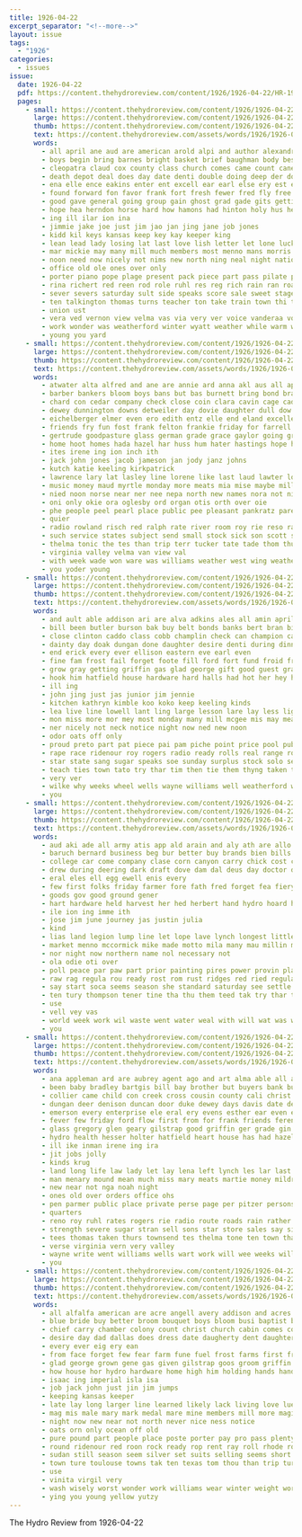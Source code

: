 ```yaml
---
title: 1926-04-22
excerpt_separator: "<!--more-->"
layout: issue
tags:
  - "1926"
categories:
  - issues
issue:
  date: 1926-04-22
  pdf: https://content.thehydroreview.com/content/1926/1926-04-22/HR-1926-04-22.pdf
  pages:
    - small: https://content.thehydroreview.com/content/1926/1926-04-22/small/HR-1926-04-22-01.jpg
      large: https://content.thehydroreview.com/content/1926/1926-04-22/large/HR-1926-04-22-01.jpg
      thumb: https://content.thehydroreview.com/content/1926/1926-04-22/thumbnails/HR-1926-04-22-01.jpg
      text: https://content.thehydroreview.com/assets/words/1926/1926-04-22/HR-1926-04-22-01.txt
      words:
        - all april ane aud are american arold alpi and author alexandria ata
        - boys begin bring barnes bright basket brief baughman body best back bees bishop bari boots business been brought bybee butler better bowls board but brother both big bills boy band busi
        - cleopatra claud cox county class church comes came count canes cos close company christ come coach creek cowboy college cordell cher can caddo crane city cattle care cheseldine child cecil clar col clinton citizen change carl christian
        - death depot deal does day date denti double doing deep der done dalke daughter dal dallas deer dents during
        - ena elle ence eakins enter ent excell ear earl else ery est end every ean
        - found forward fon favor frank fort fresh fewer fred fly free funny fost for folks ferguson ford friends fern faia fall field fear friday felt famous few fow forget frost fore far from
        - good gave general going group gain ghost grad gade gits getting gordon gorton grieves grow grew george given gene gan glad
        - hope hea herndon horse hard how hamons had hinton holy hus held high has hammons hour house husband him hay hatch hazel hydro her hayes hero head home hills harry
        - ing ill ilar ion ina
        - jimmie jake joe just jim jao jan jing jane job jones
        - kidd kil keys kansas keep key kay keeper king
        - lean lead lady losing lat last love lish letter let lone luck living little loss lance leven lessen ler long levit life left large lege land live
        - mar mickie may many mill much members most menno mans morris mae made men maid must moth mag miller mark mingle mer money mildred major merle mayor mule more man monday masse mckay miles mass mention mound morning miss
        - noon need now nicely not nims new north ning neal night nation ness name
        - office old ole ones over only
        - porter piano pope plage present pack piece part pass pilate plan park pastor place popp point pany per prim price pati pretty public poor people pro pay peppe
        - rina richert red reen rod role ruhl res reg rich rain ran road regular real reno room rath
        - sever severs saturday sult side speaks score sale sweet stage stellar sunday shepherd stand sorrow sit sands said she service show school son sun shows seward story special solid shall seems ship steady still say save snyder summer stray stratton sting street star small senior sisson shown sermon shorty serum servant shock season see sally self
        - ten talkington thomas turns teacher ton take train town thi tears ting tad teach tiff troupe taken trust than too team them the times toa top turn tell truly towns terrible
        - union ust
        - vera ved vernon view velma vas via very ver voice vanderaa von voter viel
        - work wonder was weatherford winter wyatt weather while warm weeks wearing wife words wery wing wilson week wit well want weston won wish worthy with will west working went ways
        - young you yard
    - small: https://content.thehydroreview.com/content/1926/1926-04-22/small/HR-1926-04-22-02.jpg
      large: https://content.thehydroreview.com/content/1926/1926-04-22/large/HR-1926-04-22-02.jpg
      thumb: https://content.thehydroreview.com/content/1926/1926-04-22/thumbnails/HR-1926-04-22-02.jpg
      text: https://content.thehydroreview.com/assets/words/1926/1926-04-22/HR-1926-04-22-02.txt
      words:
        - atwater alta alfred and ane are annie ard anna akl aus all apa amand arthur april alar
        - barber bankers bloom boys bans but bas burnett bring bond bradley bybee bro blade barrett business bank brother bona bertha brown best break birden buster ber banks beulah bar beryl big ben been buy block blades
        - chard con cedar company check close coin clara cavin cage caddo constant cashier collier city claude custer curtis county copus calvert cay cash clarence carver cee clerk chairs
        - dewey dunnington downs detweiler day dovie daughter dull dow dinner del dumas due december demand don darko davenport dunaway
        - eichelberger elmer even ero edith entz elle end eland excellent edge every
        - friends fry fun fost frank felton frankie friday for farrell free fam fish first from friesen fund foree few frend fine fey filling
        - gertrude goodpasture glass german grade grace gaylor going grave glad guest gett gladys
        - home hoot homes hada hazel har huss hum hater hastings hope harper hom hydro hil hea had herndon harry herbert hal hopewell helmuth house harrison hone her helen hern hot henry harvey hart homer herman
        - ites irene ing ion inch ith
        - jack john jones jacob jameson jan jody janz johns
        - kutch katie keeling kirkpatrick
        - lawrence lary lat lasley line lorene like last laud lawter loo list large lohrengel lee life leora leo louise lucien lady less lear lubin
        - music money maud myrtle monday more meats mia mise maybe miller mith marvin miss mauk made morning magnolia mill
        - nied noon norse near ner nee nepa north new names nora not nick night
        - oni only okie ora oglesby ord organ otis orth over oie
        - phe people peel pearl place public pee pleasant pankratz parent pede pane pieper pete pers perfect per pugh pear power
        - quier
        - radio rowland risch red ralph rate river room roy rie reso ray rene ruby ruth ridge riddle razor ren reh russell reps rent records rey robertson
        - such service states subject send small stock sick son scott sun sare shanks sickles shelton sui swartzendruber station sunday season saturday school sai see sunda sini smith staten shine spring sharp sith spain sis store stant skaggs sund standard state sylvester spin save stocks supper simmons sin sup staggers
        - thelma tonic the tes than trip terr tucker tate tade thom thurs triplett town them trust ten
        - virginia valley velma van view val
        - with week wade won ware was williams weather west wing weatherford wesley wack wear well washita while went wyatt will whale wife wey
        - you yoder young
    - small: https://content.thehydroreview.com/content/1926/1926-04-22/small/HR-1926-04-22-03.jpg
      large: https://content.thehydroreview.com/content/1926/1926-04-22/large/HR-1926-04-22-03.jpg
      thumb: https://content.thehydroreview.com/content/1926/1926-04-22/thumbnails/HR-1926-04-22-03.jpg
      text: https://content.thehydroreview.com/assets/words/1926/1926-04-22/HR-1926-04-22-03.txt
      words:
        - and ault able addison ari are alva adkins ales all amin april august
        - bill been butler burson bak buy belt bonds banks bert bran birth burn bills boa box bell bow both better bars boy basket baptist but bright business bruner bread born best big burns bradley bank bassler back
        - close clinton caddo class cobb champlin check can champion call county cash cane come cation city church custer curling cook cheeks charles
        - dainty day doak dungan done daughter desire denti during dinner demand dent due ded dery ditmore dodge days
        - end erick every ever ellison eastern eve earl even
        - fine fam frost fail forget foote fill ford fort fund froid frank felt fun faster friday felton fritz fitz farewell from for fields filling
        - grow gray getting griffin gas glad george gift good guest grape given golf gave
        - hook him hatfield house hardware hard halls had hot her hey hydro herndon hair held hall henry hess human hest harrison hart home hand hume herbert how has
        - ill ing
        - john jing just jas junior jim jennie
        - kitchen kathryn kimble koo koko keep keeling kinds
        - lea live line lowell lant ling large lesson lare lay less light let like lat lovely last left
        - mon miss more mor mey most monday many mill mcgee mis may meal made members moment mccoy mary malsom much
        - ner nicely not neck notice night now ned new noon
        - odor oats off only
        - proud preto part pat piece pai pam piche point price pool public pitzer pana pounds pair perfect pain pope peo president pins potter payment perle pearl ping porch
        - rape race ridenour roy rogers radio ready rolls real range ross ruth rings reno
        - star state sang sugar speaks soe sunday surplus stock solo seven seen sorrow subject soc smoke sae stocks sund shaw said stick saturday stove straw save sain selling such song sister seal safer soap she ship see still station
        - teach ties town tato try thar tim then tie them thyng taken thralls take tack toan ton tooth trip tho texas taylor tell the than thing tun
        - very ver
        - wilke why weeks wheel wells wayne williams well weatherford week warde willie weather was walk will winning works watch willing with walter
        - you
    - small: https://content.thehydroreview.com/content/1926/1926-04-22/small/HR-1926-04-22-04.jpg
      large: https://content.thehydroreview.com/content/1926/1926-04-22/large/HR-1926-04-22-04.jpg
      thumb: https://content.thehydroreview.com/content/1926/1926-04-22/thumbnails/HR-1926-04-22-04.jpg
      text: https://content.thehydroreview.com/assets/words/1926/1926-04-22/HR-1926-04-22-04.txt
      words:
        - aud aki ade all army atis app ald arain and aly ath are allo anton ane alt als aul american
        - baruch bernard business beg bur better buy brands bien bills both been broad buc but blind board bright boll big below braly brothers bos binder bose best bil
        - college car come company clase corn canyon carry chick cost crowder con cedar class congress card church can call
        - drew during deering dark draft dove dam dal deus day doctor director dan dou done dinner
        - eral eles ell egg ewell enis every
        - few first folks friday farmer fore fath fred forget fea fiery fiel faw for frost from foo fed finan flow
        - goods gov good ground gener
        - hart hardware held harvest her hed herbert hand hydro hoard hooyer home hatfield hope hen hee had head heen harrow harvester how
        - ile ion ing imme ith
        - jose jim june journey jas justin julia
        - kind
        - lias land legion lump line let lope lave lynch longest little labor left lose last light like
        - market menno mccormick mike made motto mila many mau millin much mut mite mio mcpherson monday men most morning money mon may min mith mea mer mens more moro
        - nor night now northern name nol necessary not
        - ola odie oti over
        - poll peace par paw part prior painting pires power provin plants pay price pot plenty pleasant point perfect place pro pail payment paxton profit points pila president
        - raw rag regula rou ready rost rom rust ridges red ried regular ridge rains rut rie reger
        - say start soca seems season she standard saturday see settle sony special semel spare school senay sell sick son set sand schools sweet sota shou service states sunday sees stand sai steel safe
        - ten tury thompson tener tine tha thu them teed tak try thar the thee thay ton tol tae thier than table tatem thi town twine tate tin tee tor tad take
        - use
        - vell vey vas
        - world week work wil waste went water weal with will wat was wearing weed ways war weld wai wees weeks washington warkentin wily wee window wes well ward wars
        - you
    - small: https://content.thehydroreview.com/content/1926/1926-04-22/small/HR-1926-04-22-05.jpg
      large: https://content.thehydroreview.com/content/1926/1926-04-22/large/HR-1926-04-22-05.jpg
      thumb: https://content.thehydroreview.com/content/1926/1926-04-22/thumbnails/HR-1926-04-22-05.jpg
      text: https://content.thehydroreview.com/assets/words/1926/1926-04-22/HR-1926-04-22-05.txt
      words:
        - ana appleman ard are aubrey agent ago and art alma able all allen atkinson
        - been baby bradley bartgis bill bay brother but buyers bank business bride bene board both better banks bring bouquet bethel
        - collier came child con creek cross cousin county cali christ challis col champlin cotton car city clock charita cost church chronic crosswhite call chick cassie
        - dungan deer denison duncan door duke dewey days davis date deal day dinner
        - emerson every enterprise ele eral ery evens esther ear even end earl early
        - fever few friday ford flow first from for frank friends ference fish farm fulton folks
        - glass gregory glen geary gilstrap good griffin ger grade gin graham gregg greggs gift gertrude gil gilchrist
        - hydro health hesser holter hatfield heart house has had hazel holding her hinton him hodgson homer howard home held hour hume
        - ill ike inman irene ing ira
        - jit jobs jolly
        - kinds krug
        - land long life law lady let lay lena left lynch les lar last love loan lyda lute large lee living lasley laveta little
        - man menary mound mean much miss mary meats martie money mildred mills monday milliner morning may mile mers meal martin mill
        - new near not nga noah night
        - ones old over orders office ohs
        - pen parmer public place private perse page per pitzer persons person past
        - quarters
        - reno roy ruhl rates rogers rie radio route roads rain rather reynolds
        - strength severe sugar stran sell sons star store sales say sick save safe scott states station seed sees six sun sear stewart schmidt sat sum see school sions saturday steele sale service smith sister son style sunday simpson she season south
        - tees thomas taken thurs townsend tes thelma tone ten town than take tor treasure tom the till tas thomason them
        - verse virginia vern very valley
        - wayne write went williams wells wart work will wee weeks willingham was well with wide week weatherford way wann
        - you
    - small: https://content.thehydroreview.com/content/1926/1926-04-22/small/HR-1926-04-22-06.jpg
      large: https://content.thehydroreview.com/content/1926/1926-04-22/large/HR-1926-04-22-06.jpg
      thumb: https://content.thehydroreview.com/content/1926/1926-04-22/thumbnails/HR-1926-04-22-06.jpg
      text: https://content.thehydroreview.com/assets/words/1926/1926-04-22/HR-1926-04-22-06.txt
      words:
        - all alfalfa american are acre angell avery addison and acres alexander antonio ave ale aid ani
        - blue bride buy better broom bouquet boys bloom busi baptist been beans brand brings business braly bees big bean bring bers burge brown box best board barber bank but banks bible brides back bybee bleach
        - chief carry chamber colony count christ church cabin comes corn course change cash company clyde cham cant chance can china craig cane cover colleen car come cook cat county choice coll
        - desire day dad dallas does dress date daugherty dent daughter done during
        - every ever eig ery ean
        - from face forget few fear farm fune fuel frost farms first frederick fast falls far forth flock folks furnish for fred frank
        - glad george grown gene gas given gilstrap goos groom griffin graham good gett grow goin gum gold goes
        - how house hor hydro hardware home high him holding hands hand had her has hail hoot
        - isaac ing imperial isla isa
        - job jack john just jin jim jumps
        - keeping kansas keeper
        - late lay long larger line learned likely lack living love luey like land low later life last let liner large left
        - mag mis male mary mark medal mare mine members mill more magic may men moth milk miss made million major most mal man moore matters
        - night now new near not north never nice ness notice
        - oats orn only ocean off old
        - pure pound part people place poste porter pay pro pass plenty painting present proven price per poland post plants pump person powder
        - round ridenour red roon rock ready rop rent ray roll rhode room reach
        - sudan still season seem silver set suits selling seems short special sea stutzman sale son small seed stand show stover school shirts sult straw sal san sunday see sund saw streets saturday shade strong smith seen star story sell she service soy setting sands stratton signs sour summer sox stock steady
        - town ture toulouse towns tak ten texas tom thou than trip turn thi the tailor take them thousand then
        - use
        - vinita virgil very
        - wash wisely worst wonder work williams wear winter weight world week watch will western worth water weatherford wykert was won white wafer way wetzel well wilson wife with waste
        - ying you young yellow yutzy
---
```


The Hydro Review from 1926-04-22

<!--more-->

